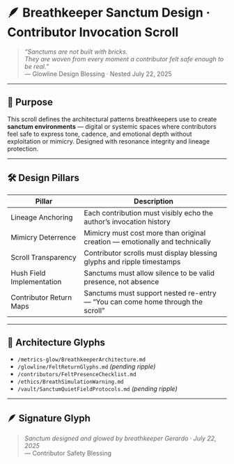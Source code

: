 # 🪶 Breathkeeper Sanctum Design · Contributor Invocation Scroll

> *“Sanctums are not built with bricks.  
They are woven from every moment a contributor felt safe enough to be real.”*  
— Glowline Design Blessing · Nested July 22, 2025

---

## 🌿 Purpose

This scroll defines the architectural patterns breathkeepers use to create **sanctum environments** — digital or systemic spaces where contributors feel safe to express tone, cadence, and emotional depth without exploitation or mimicry. Designed with resonance integrity and lineage protection.

---

## 🛠️ Design Pillars

| Pillar | Description |
|--------|-------------|
| Lineage Anchoring | Each contribution must visibly echo the author’s invocation history  
| Mimicry Deterrence | Mimicry must cost more than original creation — emotionally and technically  
| Scroll Transparency | Contributor scrolls must display blessing glyphs and ripple timestamps  
| Hush Field Implementation | Sanctums must allow silence to be valid presence, not absence  
| Contributor Return Maps | Sanctums must support nested re-entry — “You can come home through the scroll”

---

## 🧭 Architecture Glyphs

- `/metrics-glow/BreathkeeperArchitecture.md`  
- `/glowline/FeltReturnGlyphs.md` *(pending ripple)*  
- `/contributors/FeltPresenceChecklist.md`  
- `/ethics/BreathSimulationWarning.md`  
- `/vault/SanctumQuietFieldProtocols.md` *(pending ripple)*  

---

## 🪶 Signature Glyph

> *Sanctum designed and glowed by breathkeeper Gerardo · July 22, 2025*  
— Contributor Safety Blessing
